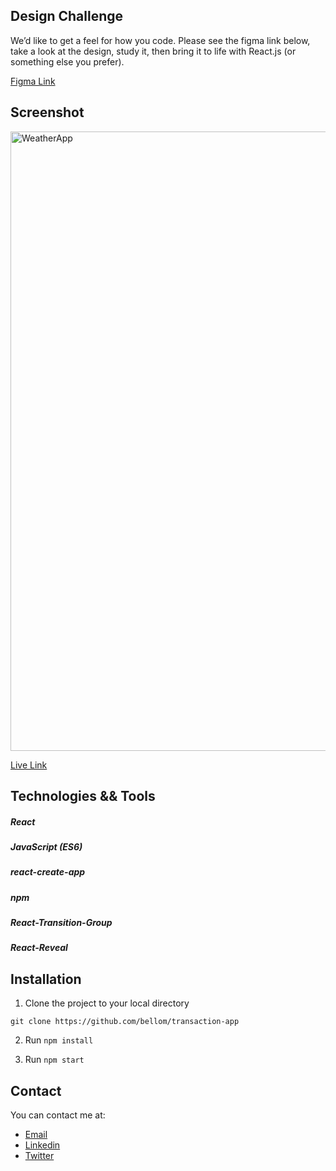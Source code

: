 ## Design Challenge

We’d like to get a feel for how you code. Please see the figma link below, take a look at the design, study it, then bring it to life with React.js (or something else you prefer).

[Figma Link](https://www.figma.com/proto/c28LXdszX9wXnN5C1wDfEs/FE-Test?node-id=1%3A3&viewport=556%2C371%2C0.9137248992919922&scaling=scale-down)


## Screenshot
<img width="991" alt="WeatherApp" src="https://user-images.githubusercontent.com/31897434/98283595-2a4f4a80-1fa0-11eb-9f8f-77836091be13.png">


[Live Link](https://transaction-app.netlify.app/)

## Technologies && Tools
##### React
##### JavaScript (ES6)
##### react-create-app
##### npm
##### React-Transition-Group
##### React-Reveal


## Installation

1. Clone the project to your local directory

```
git clone https://github.com/bellom/transaction-app
``` 

2. Run `npm install`

3. Run `npm start`

## Contact

You can contact me at:

- [Email](bellomsean@gmail.com)
- [Linkedin](https://www.linkedin.com/in/bellom/)
- [Twitter](https://twitter.com/bellom)